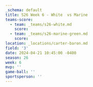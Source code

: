 ```yaml
---
_schema: default
title: S26 Week 6 - White  vs Marine
teams-score:
  - team: _teams/s26-white.md
    score:
  - team: _teams/s26-marine-green.md
    score:
location: _locations/carter-baron.md
field: '3'
date: 2024-04-21 10:45:00 -0400
season: 26
week: 6
mvp: ''
game-ball: ''
sportsperson: ''
---
```


